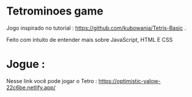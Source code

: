 # Tetrominoes game 
Jogo inspirado no tutorial : https://github.com/kubowania/Tetris-Basic .

Feito com intuito de entender mais sobre JavaScript, HTML E CSS

# Jogue :
Nesse link você pode jogar o Tetro : https://optimistic-yalow-22c6be.netlify.app/


